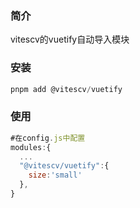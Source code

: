 ### 简介

vitescv的vuetify自动导入模块

### 安装

```js
pnpm add @vitescv/vuetify
```

### 使用

```js
#在config.js中配置
modules:{
  ...
  "@vitescv/vuetify":{
    size:'small'
  },
}
```